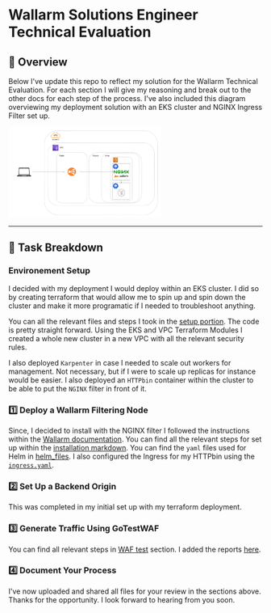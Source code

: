 # Wallarm Solutions Engineer Technical Evaluation

## 📌 Overview

Below I've update this repo to reflect my solution for the Wallarm Technical Evaluation. For each section I will give my reasoning and break out to the other docs for each step of the process. I've also included this diagram overviewing my deployment solution with an EKS cluster and NGINX Ingress Filter set up.

<div style="width: 60%; height: 60%">
    
![](./diagram/wallarm-arch.png)
    
</div>

---

## 🚀 Task Breakdown

### Environement Setup

I decided with my deployment I would deploy within an EKS cluster. I did so by creating terraform that would allow me to spin up and spin down the cluster and make it more programatic if I needed to troubleshoot anything.

You can all the relevant files and steps I took in the [setup portion](/SETUP.md). The code is pretty straight forward. Using the EKS and VPC Terraform Modules I created a whole new cluster in a new VPC with all the relevant security rules. 

I also deployed `Karpenter` in case I needed to scale out workers for management. Not necessary, but if I were to scale up replicas for instance would be easier. I also deployed an `HTTPbin` container within the cluster to be able to put the `NGINX` filter in front of it.

### 1️⃣ Deploy a Wallarm Filtering Node

Since, I decided to install with the NGINX filter I followed the instructions within the [Wallarm documentation](https://docs.wallarm.com/admin-en/installation-kubernetes-en/). You can find all the relevant steps for set up within the [installation markdown](/INSTALL.MD). You can find the `yaml` files used for Helm in [helm_files](/helm_files/). I also configured the Ingress for my HTTPbin using the [`ingress.yaml`](/helm_files/ingress.yaml).


### 2️⃣ Set Up a Backend Origin

This was completed in my initial set up with my terraform deployment.

### 3️⃣ Generate Traffic Using GoTestWAF

You can find all relevant steps in [WAF test](/WAFTEST.md) section. I added the reports [here](/reports/).

### 4️⃣ Document Your Process

I've now uploaded and shared all files for your review in the sections above. Thanks for the opportunity. I look forward to hearing from you soon. 


